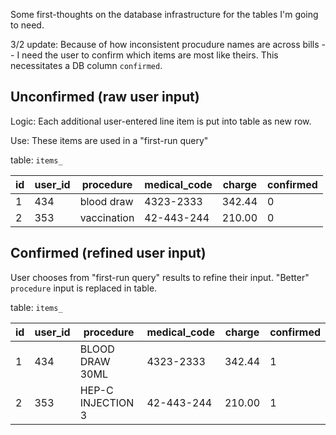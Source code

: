 Some first-thoughts on the database infrastructure for the tables I'm going to need. 

3/2 update: Because of how inconsistent procudure names are across bills -- I need the user to confirm which items are most like theirs. This necessitates a DB column `confirmed`. 

## Unconfirmed (raw user input) 

Logic: Each additional user-entered line item is put into table as new row.

Use: These items are used in a "first-run query" 

table: `items_`

| id    | user_id   | procedure        | medical_code  | charge    | confirmed  | 
| ----- | --------- | ---------------- | ------------- | --------- | ---------- |
| 1     |  434      | blood draw       | 4323-2333     | 342.44    |  0         |
| 2     |  353      | vaccination      | 42-443-244    | 210.00    |  0         |

## Confirmed (refined user input) 

User chooses from "first-run query" results to refine their input. "Better" `procedure` input is replaced in table.  

table: `items_`

| id    | user_id   | procedure        | medical_code  | charge    | confirmed  | 
| ----- | --------- | ---------------- | ------------- | --------- | ---------- |
| 1     |  434      | BLOOD DRAW 30ML  | 4323-2333     | 342.44    |  1         |
| 2     |  353      | HEP-C INJECTION 3| 42-443-244    | 210.00    |  1         |


